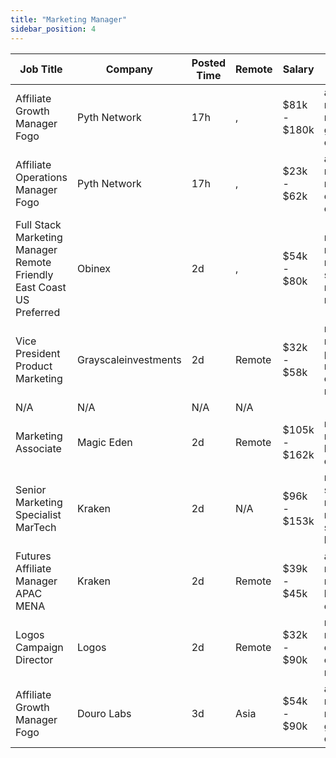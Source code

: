 ```yaml
---
title: "Marketing Manager"
sidebar_position: 4
---
```


| Job Title | Company | Posted Time | Remote | Salary | Tags | Apply Link |
|-----------|---------|-------------|--------|--------|------|------------|
| Affiliate Growth Manager Fogo | Pyth Network | 17h | , | $81k - $180k | affiliate, marketing, non tech, growth, crypto | [Apply](https://web3.career/affiliate-growth-manager-fogo-pythnetwork/124739) |
| Affiliate Operations Manager Fogo | Pyth Network | 17h | , | $23k - $62k | affiliate, marketing, non tech, operations, crypto | [Apply](https://web3.career/affiliate-operations-manager-fogo-pythnetwork/124737) |
| Full Stack Marketing Manager Remote Friendly East Coast US Preferred | Obinex | 2d | , | $54k - $80k | marketing manager, remote, full stack, marketing, non tech | [Apply](https://web3.career/full-stack-marketing-manager-remote-friendly-east-coast-us-preferred-obinex/123573) |
| Vice President Product Marketing | Grayscaleinvestments | 2d | Remote | $32k - $58k | marketing, non tech, product marketing, crypto, remote | [Apply](https://web3.career/vice-president-product-marketing-grayscaleinvestments/122946) |
| N/A | N/A | N/A | N/A |  |  | [Apply](https://web3.career/metana) |
| Marketing Associate | Magic Eden | 2d | Remote | $105k - $162k | marketing, non tech, bitcoin, dapp, nft | [Apply](https://web3.career/marketing-associate-magiceden/122880) |
| Senior Marketing Specialist MarTech | Kraken | 2d | N/A | $96k - $153k | marketing specialist, marketing, non tech, senior, blockchain | [Apply](https://web3.career/senior-marketing-specialist-martech-kraken/122847) |
| Futures Affiliate Manager APAC MENA | Kraken | 2d | Remote | $39k - $45k | affiliate, marketing, non tech, blockchain, crypto | [Apply](https://web3.career/futures-affiliate-manager-apac-mena-kraken/122816) |
| Logos Campaign Director | Logos | 2d | Remote | $32k - $90k | marketing, non tech, executive, crypto, remote | [Apply](https://web3.career/logos-campaign-director-logos/100142) |
| Affiliate Growth Manager Fogo | Douro Labs | 3d | Asia | $54k - $90k | affiliate, marketing, non tech, growth, crypto | [Apply](https://web3.career/affiliate-growth-manager-fogo-dourolabs/122122) |
